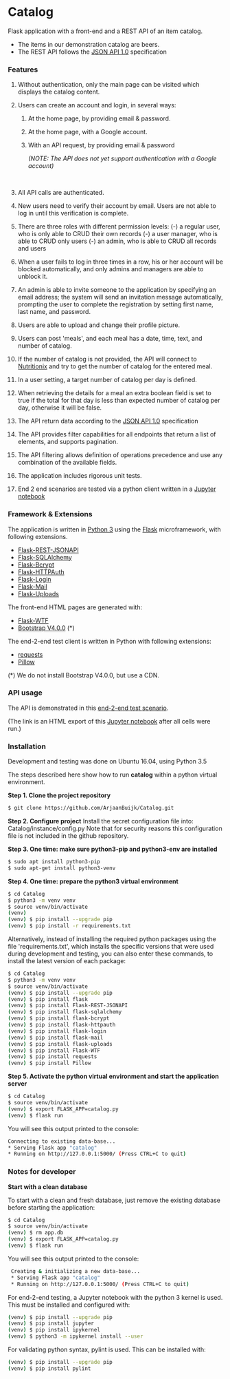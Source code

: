 # Catalog

Flask application with a front-end and a REST API of an item catalog.

- The items in our demonstration catalog are beers.
- The REST API follows the [JSON API 1.0](http://jsonapi.org/)  specification


### Features
1. Without authentication, only the main page can be visited which displays the catalog content.

2. Users can create an account and login, in several ways:

   1. At the home page, by providing email & password.

   2. At the home page, with a Google account.

   3. With an API request, by providing email & password

      *(NOTE: The API does not yet support authentication with a Google account)*

   ​

3. All API calls are authenticated. 

4. New users need to verify their account by email. Users are not able to log in until this verification is complete.

5. There are three roles with different permission levels: 
   (-) a regular user, who is only able to CRUD their own records
    (-) a user manager, who is able to CRUD only users
    (-) an admin, who is able to CRUD all records and users

6. When a user fails to log in three times in a row, his or her account will be blocked automatically, and only admins and managers are able to unblock it.

7. An admin is able to invite someone to the application by specifying an email address; the system will send an invitation message automatically, prompting the user to complete the registration by setting first name, last name, and password.

8. Users are able to upload and change their profile picture.

9. Users can post 'meals', and each meal has a date, time, text, and number of catalog.

10. If the number of catalog is not provided, the API will connect to [Nutritionix](https://www.nutritionix.com) and try to get the number of catalog for the entered meal.

11. In a user setting, a target number of catalog per day is defined.

12. When retrieving the details for a meal an extra boolean field is set to true if the total for that day is less than expected number of catalog per day, otherwise it will be false.

13. The API return data according to the [JSON API 1.0](http://jsonapi.org/) specification

14. The API provides filter capabilities for all endpoints that return a list of elements, and supports pagination.

15. The API filtering allows definition of operations precedence and use any combination of the available fields.

16. The application includes rigorous unit tests.

16. End 2 end scenarios are tested via a python client written in a [Jupyter notebook](http://jupyter.org/)


### Framework & Extensions

The application is written in [Python 3](https://www.python.org/) using the [Flask](http://flask.pocoo.org/)  microframework, with following extensions.

- [Flask-REST-JSONAPI](http://flask-rest-jsonapi.readthedocs.io/en/latest/)
- [Flask-SQLAlchemy](http://flask-sqlalchemy.pocoo.org)
- [Flask-Bcrypt](https://flask-bcrypt.readthedocs.io/en/latest/)
- [Flask-HTTPAuth](https://flask-httpauth.readthedocs.io/en/latest/)
- [Flask-Login](https://flask-login.readthedocs.io/en/latest/)
- [Flask-Mail](https://pythonhosted.org/Flask-Mail/)
- [Flask-Uploads](https://pythonhosted.org/Flask-Uploads/)


The front-end HTML pages are generated with:

- [Flask-WTF](https://flask-wtf.readthedocs.io)
- [Bootstrap V4.0.0](https://getbootstrap.com/) (*)


The end-2-end test client is written in Python with following extensions:

- [requests](http://docs.python-requests.org/en/master/)
- [Pillow](https://pillow.readthedocs.io/en/latest/)


(*) We do not install Bootstrap V4.0.0, but use a CDN.

### API usage

The API is demonstrated in this [end-2-end test scenario](link-to-HTML).

(The link is an HTML export of this [Jupyter notebook](link-to-notebook) after all cells were run.)


### Installation

Development and testing was done on Ubuntu 16.04, using Python 3.5

The steps described here show how to run <b>catalog</b> within a python virtual environment.

**Step 1. Clone the project repository**
```bash
$ git clone https://github.com/ArjaanBuijk/Catalog.git
```

**Step 2. Configure project**
Install the secret configuration file into: Catalog/instance/config.py
Note that for security reasons this configuration file is not included in the github repository.

**Step 3. One time: make sure python3-pip and python3-env are installed**
```bash
$ sudo apt install python3-pip
$ sudo apt-get install python3-venv
```

**Step 4. One time: prepare the python3 virtual environment**
```bash
$ cd Catalog
$ python3 -m venv venv
$ source venv/bin/activate
(venv)
(venv) $ pip install --upgrade pip
(venv) $ pip install -r requirements.txt
```

 Alternatively, instead of installing the required python packages using the file 'requirements.txt', which installs the specific versions that were used during development and testing, you can also enter these commands, to install the latest version of each package:
```bash
$ cd Catalog
$ python3 -m venv venv
$ source venv/bin/activate
(venv) $ pip install --upgrade pip
(venv) $ pip install flask
(venv) $ pip install Flask-REST-JSONAPI
(venv) $ pip install flask-sqlalchemy
(venv) $ pip install flask-bcrypt
(venv) $ pip install flask-httpauth
(venv) $ pip install flask-login
(venv) $ pip install flask-mail
(venv) $ pip install flask-uploads
(venv) $ pip install Flask-WTF
(venv) $ pip install requests
(venv) $ pip install Pillow
```

**Step 5. Activate the python virtual environment and start the application server**
```bash
$ cd Catalog
$ source venv/bin/activate
(venv) $ export FLASK_APP=catalog.py
(venv) $ flask run
```

 You will see this output printed to the console:
 ```bash
 Connecting to existing data-base...
 * Serving Flask app "catalog"
 * Running on http://127.0.0.1:5000/ (Press CTRL+C to quit)
 ```

### Notes for developer

**Start with a clean database**

To start with a clean and fresh database, just remove the existing database before starting the application:

```bash
$ cd Catalog
$ source venv/bin/activate
(venv) $ rm app.db
(venv) $ export FLASK_APP=catalog.py
(venv) $ flask run
```

You will see this output printed to the console:

```bash
 Creating & initializing a new data-base...
 * Serving Flask app "catalog"
 * Running on http://127.0.0.1:5000/ (Press CTRL+C to quit)
```



For end-2-end testing, a Jupyter notebook with the python 3 kernel is used. 
This must be installed and configured with:

```bash
(venv) $ pip install --upgrade pip
(venv) $ pip install jupyter
(venv) $ pip install ipykernel
(venv) $ python3 -m ipykernel install --user
```

For validating python syntax, pylint is used. This can be installed with:

```bash
(venv) $ pip install --upgrade pip
(venv) $ pip install pylint
```

